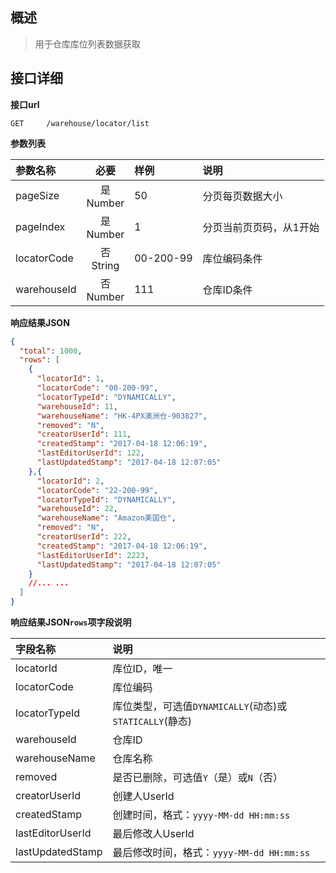 ## 概述

> 用于仓库库位列表数据获取

##   接口详细

**接口url**

```text
GET     /warehouse/locator/list
```

**参数列表**

| 参数名称     |      必要       | 样例       | 说明                  |
|:------------|:--------------:|:----------|:---------------------|
| pageSize    | 是<br/> Number | 50        | 分页每页数据大小       |
| pageIndex   | 是<br/> Number | 1         | 分页当前页页码，从1开始 |
| locatorCode | 否<br/> String | 00-200-99 | 库位编码条件           |
| warehouseId | 否<br/> Number | 111       | 仓库ID条件            |

**响应结果JSON**

```json
{
  "total": 1000,
  "rows": [
    {
      "locatorId": 1,
      "locatorCode": "00-200-99",
      "locatorTypeId": "DYNAMICALLY",
      "warehouseId": 11,
      "warehouseName": "HK-4PX澳洲仓-903827",
      "removed": "N",
      "creatorUserId": 111,
      "createdStamp": "2017-04-18 12:06:19",
      "lastEditorUserId": 122,
      "lastUpdatedStamp": "2017-04-18 12:07:05"
    },{
      "locatorId": 2,
      "locatorCode": "22-200-99",
      "locatorTypeId": "DYNAMICALLY",
      "warehouseId": 22,
      "warehouseName": "Amazon美国仓",
      "removed": "N",
      "creatorUserId": 222,
      "createdStamp": "2017-04-18 12:06:19",
      "lastEditorUserId": 2223,
      "lastUpdatedStamp": "2017-04-18 12:07:05"
    }
    //... ...
  ]
}
```
**响应结果JSON`rows`项字段说明**

| 字段名称          | 说明                                                  |
|:-----------------|:-----------------------------------------------------|
| locatorId        | 库位ID，唯一                                          |
| locatorCode      | 库位编码                                              |
| locatorTypeId    | 库位类型，可选值`DYNAMICALLY`(动态)或`STATICALLY`(静态) |
| warehouseId      | 仓库ID                                                |
| warehouseName    | 仓库名称                                              |
| removed          | 是否已删除，可选值`Y`（是）或`N`（否）                   |
| creatorUserId    | 创建人UserId                                          |
| createdStamp     | 创建时间，格式：`yyyy-MM-dd HH:mm:ss`                  |
| lastEditorUserId | 最后修改人UserId                                      |
| lastUpdatedStamp | 最后修改时间，格式：`yyyy-MM-dd HH:mm:ss`               |
